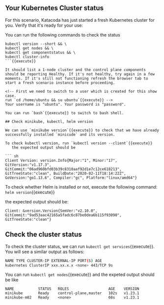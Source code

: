 ## Your Kubernetes Cluster status

For this scenario, Katacoda has just started a fresh Kubernetes cluster for you. Verify that it's ready for your use:

You can run the following commands to check the status

```
kubectl version --short && \
kubectl get nodes && \
kubectl get componentstatus && \
kubectl cluster-info
```{{execute}}

It should list a 1-node cluster and the control plane components should be reporting Healthy. If it's not healthy, try again in a few moments. If it's still not functioning refresh the browser tab to start a fresh scenario instance before proceeding.

<!-- First we need to switch to a user which is created for this show case.
run `cd /home/ubuntu && su ubuntu`{{execute}} -->
Your username is "ubuntu". Your password is "password".

You can run `bash`{{execute}} to switch to bash shell.

## Check minikube, kubectl, helm version

We can use `minikube version`{{execute}} to check that we have already successfully installed `minicude` and its version.

To check kubectl version, run `kubectl version --client`{{execute}}
   the expected output should be

``` sh
Client Version: version.Info{Major:"1", Minor:"17", GitVersion:"v1.17.3", GitCommit:"06ad960bfd03b39c8310aaf92d1e7c12ce618213", GitTreeState:"clean", BuildDate:"2020-02-11T18:14:22Z", GoVersion:"go1.13.6", Compiler:"gc", Platform:"linux/amd64"}
```

To check whether Helm is installed or not, execute the following command:
`helm version`{{execute}}

the expected output should be:
```
Client: &version.Version{SemVer:"v2.10.0", GitCommit:"9ad53aac42165a5fadc6c87be0dea6b115f93090", GitTreeState:"clean"}
```

## Check the cluster status

To check the cluster status, we can run `kubectl get services`{{execute}}. You will see a similar output as follows:

```sh
NAME TYPE CLUSTER-IP EXTERNAL-IP PORT(S) AGE
kubernetes ClusterIP xxx.xx.x.x <none> 443/TCP 9s
```

You can run `kubectl get nodes`{{execute}} and the expeted output should be like
```
NAME           STATUS   ROLES                  AGE    VERSION
minikube       Ready    control-plane,master   102s   v1.23.1
minikube-m02   Ready    <none>                 68s    v1.23.1
```